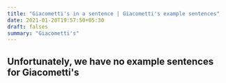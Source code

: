 ```yaml
---
title: "Giacometti's in a sentence | Giacometti's example sentences"
date: 2021-01-20T19:57:50+05:30
draft: falses
summary: "Giacometti's"
---
```

## Unfortunately, we have no example sentences for Giacometti's                 
